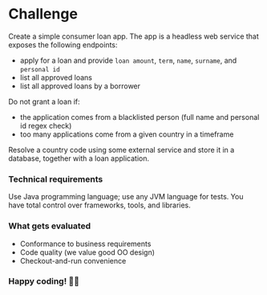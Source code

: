 # Challenge

Create a simple consumer loan app. The app is a headless web service that exposes the following endpoints:

- apply for a loan and provide `loan amount`, `term`, `name`, `surname`, and `personal id`
- list all approved loans
- list all approved loans by a borrower
  
Do not grant a loan if:
- the application comes from a blacklisted person (full name and personal id regex check)
- too many applications come from a given country in a timeframe

Resolve a country code using some external service and store it in a database, together with a loan application.

### Technical requirements

Use Java programming language; use any JVM language for tests. You have total control over frameworks, tools, and libraries.

### What gets evaluated
- Conformance to business requirements
- Code quality (we value good OO design)
- Checkout-and-run convenience

### Happy coding! 👨‍💻
